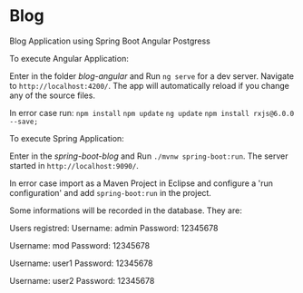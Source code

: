 # Blog
Blog Application using Spring Boot Angular Postgress

To execute Angular Application:

Enter in the folder *blog-angular* and Run `ng serve` for a dev server. 
Navigate to `http://localhost:4200/`. The app will automatically reload if you change any of the source files.

In error case run:
`npm install`
`npm update`
`ng update`
`npm install rxjs@6.0.0 --save;`

To execute Spring Application:

Enter in the *spring-boot-blog* and Run `./mvnw spring-boot:run`. The server started in `http://localhost:9090/`.

In error case import as a Maven Project in Eclipse and configure a 'run configuration' and add `spring-boot:run` in the project.

Some informations will be recorded in the database. They are: 

Users registred:
Username: admin
Password: 12345678

Username: mod
Password: 12345678

Username: user1
Password: 12345678

Username: user2
Password: 12345678
